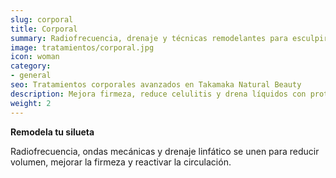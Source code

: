 ```yaml
---
slug: corporal
title: Corporal
summary: Radiofrecuencia, drenaje y técnicas remodelantes para esculpir tu cuerpo con seguridad.
image: tratamientos/corporal.jpg
icon: woman
category:
- general
seo: Tratamientos corporales avanzados en Takamaka Natural Beauty
description: Mejora firmeza, reduce celulitis y drena líquidos con protocolos corporales diseñados a medida y supervisados por especialistas.
weight: 2
---
```


**Remodela tu silueta**

Radiofrecuencia, ondas mecánicas y drenaje linfático se unen para reducir volumen, mejorar la firmeza y reactivar la circulación.
